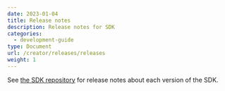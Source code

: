 ```yaml
---
date: 2023-01-04
title: Release notes
description: Release notes for SDK
categories:
  - development-guide
type: Document
url: /creator/releases/releases
weight: 1
---
```



See [the SDK repository](https://github.com/decentraland/js-sdk-toolchain/releases) for release notes about each version of the SDK.